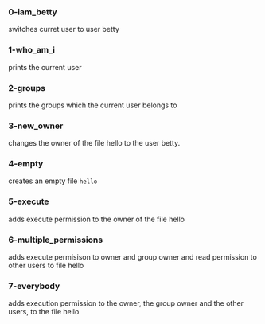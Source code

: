 ### 0-iam_betty
switches curret user to user betty

### 1-who_am_i
prints the current user

### 2-groups
prints the groups which the current user belongs to

### 3-new_owner
changes the owner of the file hello to the user betty.

### 4-empty
creates an empty file `hello`

### 5-execute
adds execute permission to the owner of the file hello

### 6-multiple_permissions
adds execute permisison to owner and group owner and read permission to other users to file hello

### 7-everybody
adds execution permission to the owner, the group owner and the other users, to the file hello
